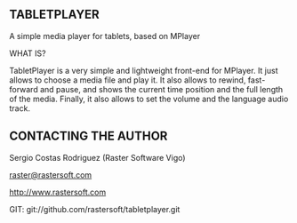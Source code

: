 ## TABLETPLAYER ##

A simple media player for tablets, based on MPlayer

WHAT IS?

TabletPlayer is a very simple and lightweight front-end for MPlayer. It just allows to choose a media file and play it. It also allows to rewind, fast-forward and pause, and shows the current time position and the full length of the media. Finally, it also allows to set the volume and the language audio track.

## CONTACTING THE AUTHOR ##

Sergio Costas Rodriguez
(Raster Software Vigo)

raster@rastersoft.com

http://www.rastersoft.com

GIT: git://github.com/rastersoft/tabletplayer.git

